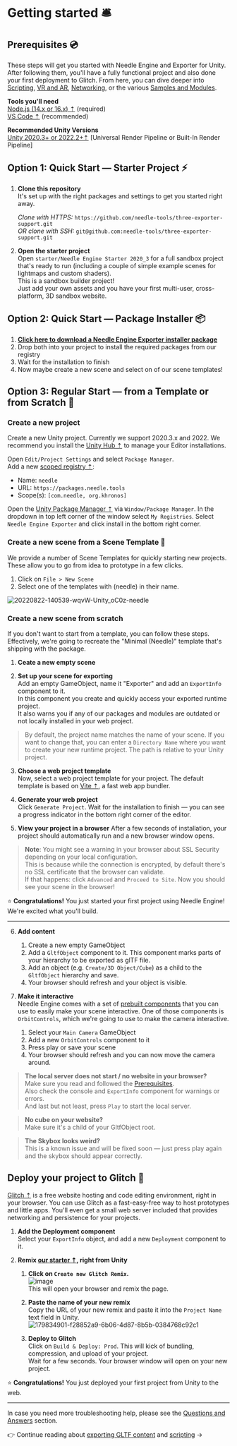 # Getting started 🛎

## Prerequisites 💿

These steps will get you started with Needle Engine and Exporter for Unity. After following them, you'll have a fully functional project and also done your first deployment to Glitch. From here, you can dive deeper into [Scripting](./scripting.md), [VR and AR](./xr.md), [Networking](.networking.md), or the various [Samples and Modules](./samples-and-modules.md).  

**Tools you'll need**   
  [Node.js (14.x or 16.x) ⇡](https://nodejs.org/en/) (required)  
  [VS Code ⇡](https://code.visualstudio.com/) (recommended)  
  
**Recommended Unity Versions**  
  [Unity 2020.3+ or 2022.2+⇡](https://unity3d.com/get-unity/download)
  [Universal Render Pipeline or Built-In Render Pipeline]

## Option 1: Quick Start — Starter Project ⚡
1. **Clone this repository**  
   It's set up with the right packages and settings to get you started right away.  
   
   _Clone with HTTPS:_ ``https://github.com/needle-tools/three-exporter-support.git``  
   _OR clone with SSH:_ ``git@github.com:needle-tools/three-exporter-support.git``  
  
2. **Open the starter project**  
  Open `starter/Needle Engine Starter 2020_3` for a full sandbox project that's ready to run (including a couple of simple example scenes for lightmaps and custom shaders).  
  This is a sandbox builder project!  
  Just add your own assets and you have your first multi-user, cross-platform, 3D sandbox website.  

## Option 2: Quick Start — Package Installer 📦
1. [**Click here to download a Needle Engine Exporter installer package**](https://package-installer.glitch.me/v1/installer/needle/com.needle.engine-exporter?registry=https://packages.needle.tools&scope=com.needle&scope=org.khronos) 
2. Drop both into your project to install the required packages from our registry 
3. Wait for the installation to finish
4. Now maybe create a new scene and select on of our scene templates!

## Option 3: Regular Start — from a Template or from Scratch 🐢

### Create a new project

Create a new Unity project. Currently we support 2020.3.x and 2022. We recommend you install the [Unity Hub ⇡](https://docs.unity3d.com/hub/manual/index.html) to manage your Editor installations.

Open ``Edit/Project Settings`` and select ``Package Manager``.  
Add a new [scoped registry ⇡](https://docs.unity3d.com/Manual/upm-scoped.html):
- Name: ``needle``
- URL: ``https://packages.needle.tools``
- Scope(s): ``[com.needle, org.khronos]``

Open the [Unity Package Manager ⇡](https://docs.unity3d.com/Manual/upm-ui.html) via ``Window/Package Manager``. In the dropdown in top left corner of the window select ``My Registries``. Select ``Needle Engine Exporter`` and click install in the bottom right corner.  

### Create a new scene from a Scene Template 🌵

We provide a number of Scene Templates for quickly starting new projects.  
These allow you to go from idea to prototype in a few clicks.  

1. Click on `File > New Scene`
2. Select one of the templates with (needle) in their name.

![20220822-140539-wqvW-Unity_oC0z-needle](https://user-images.githubusercontent.com/2693840/185917275-a147cd90-d515-4086-950d-78358185b1ef.png)
 
### Create a new scene from scratch

If you don't want to start from a template, you can follow these steps.  
Effectively, we're going to recreate the "Minimal (Needle)" template that's shipping with the package.  

1. **Ceate a new empty scene**  

3. **Set up your scene for exporting**   
  Add an empty GameObject, name it "Exporter" and add an `ExportInfo` component to it.  
  In this component you create and quickly access your exported runtime project.  
  It also warns you if any of our packages and modules are outdated or not locally installed in your web project.  

  > By default, the project name matches the name of your scene. If you want to change that, you can enter a ``Directory Name`` where you want to create your new runtime project. The path is relative to your Unity project.  
 
3. **Choose a web project template**  
  Now, select a web project template for your project. The default template is based on [Vite ⇡](https://vitejs.dev/), a fast web app bundler.  
 
5. **Generate your web project**   
  Click ``Generate Project``. 
  Wait for the installation to finish — you can see a progress indicator in the bottom right corner of the editor.  

5. **View your project in a browser**
  After a few seconds of installation, your project should automatically run and a new browser window opens. 
  
  > **Note**: You might see a warning in your browser about SSL Security depending on your local configuration.  
    This is because while the connection is encrypted, by default there's no SSL certificate that the browser can validate.  
    If that happens: click ``Advanced`` and ``Proceed to Site``. Now you should see your scene in the browser!  

⭐ **Congratulations!**  You just started your first project using Needle Engine! We're excited what you'll build.  

------------

6. **Add content**    
   1. Create a new empty GameObject
   1. Add a ``GltfObject`` component to it. This component marks parts of your hierarchy to be exported as glTF file. 
   1. Add an object (e.g. ``Create/3D Object/Cube``) as a child to the ``GltfObject`` hierarchy and save. 
   1. Your browser should refresh and your object is visible.

6. **Make it interactive**  
  Needle Engine comes with a set of [prebuilt components](./component-reference.md) that you can use to easily make your scene interactive. One of those components is ``OrbitControls``, which we're going to use to make the camera interactive.
    1. Select your ``Main Camera`` GameObject
    1. Add a new ``OrbitControls`` component to it 
    1. Press play or save your scene
    1. Your browser should refresh and you can now move the camera around.

> **The local server does not start / no website in your browser?**  
  Make sure you read and followed the [Prerequisites](#prerequisites-).  
  Also check the console and `ExportInfo` component for warnings or errors.   
  And last but not least, press `Play` to start the local server.  
  
> **No cube on your website?**   
  Make sure it's a child of your GltfObject root.  
  
> **The Skybox looks weird?**    
  This is a known issue and will be fixed soon — just press play again and the skybox should appear correctly.  

## Deploy your project to Glitch 🎏

[Glitch ⇡](https://glitch.com) is a free website hosting and code editing environment, right in your browser. You can use Glitch as a fast-easy-free way to host prototypes and little apps. You'll even get a small web server included that provides networking and persistence for your projects.  

1. **Add the Deployment component**  
  Select your `ExportInfo` object, and add a new `Deployment` component to it.

2. **Remix [our starter ⇡](https://fwd.needle.tools/needle-engine/glitch-starter-editor), right from Unity**  
   1. **Click on `Create new Glitch Remix`.**  
    ![image](https://user-images.githubusercontent.com/2693840/185919478-8ba99499-cea9-4d29-ae1c-6d6da602f869.png)  
    This will open your browser and remix the page.  
    
   2. **Paste the name of your new remix**  
  Copy the URL of your new remix and paste it into the `Project Name` text field in Unity.    
  ![179834901-f28852a9-6b06-4d87-8b5b-0384768c92c1](https://user-images.githubusercontent.com/5083203/186165097-9b44f3dc-ec2f-48f4-819b-8fab5fac5270.png)

   3. **Deploy to Glitch**  
  Click on `Build & Deploy: Prod`. This will kick of bundling, compression, and upload of your project.  
  Wait for a few seconds.
  Your browser window will open on your new project.

⭐ **Congratulations!** You just deployed your first project from Unity to the web.  

------------

In case you need more troubleshooting help, please see the [Questions and Answers](./faq.md) section.  

👉 Continue reading about [exporting GLTF content](./export.md) and [scripting](./scripting.md) →
